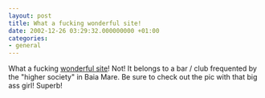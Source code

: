 ```yaml
---
layout: post
title: What a fucking wonderful site!
date: 2002-12-26 03:29:32.000000000 +01:00
categories:
- general
---
```

What a fucking <a href="http://www.narghila.ro/" title="narghila.ro">wonderful site</a>! Not! It belongs to a bar / club frequented by the "higher society" in Baia Mare. Be sure to check out the pic with that big ass girl! Superb!
